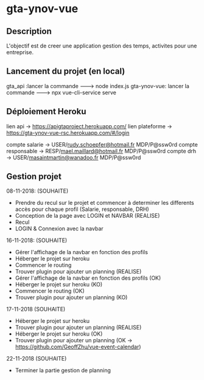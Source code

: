 ﻿# gta-ynov-vue

## Description
L'objectif est de creer une application gestion des temps, activites pour une entreprise.


## Lancement du projet (en local)
gta_api :lancer la commande ---> node index.js
gta-ynov-vue: lancer la commande ---> npx vue-cli-service serve

## Déploiement Heroku
lien api -> https://apigtaproject.herokuapp.com/
lien plateforme -> https://gta-ynov-vue-rsc.herokuapp.com/#/login

compte salarie -> USER/rudy.schoepfer@hotmail.fr MDP/P@ssw0rd
compte responsable -> RESP/mael.maillard@hotmail.fr MDP/P@ssw0rd
compte drh -> USER/masaintmartin@wanadoo.fr MDP/P@ssw0rd

## Gestion projet
08-11-2018:
(SOUHAITE)
- Prendre du recul sur le projet et commencer à determiner les differents accès pour chaque profil (Salarie, responsable, DRH)
- Conception de la page avec LOGIN et NAVBAR
(REALISE)
- Recul
- LOGIN & Connexion avec la navbar

16-11-2018:
(SOUHAITE)
- Gérer l'affichage de la navbar en fonction des profils
- Héberger le projet sur heroku
- Commencer le routing
- Trouver plugin pour ajouter un planning
(REALISE)
- Gérer l'affichage de la navbar en fonction des profils (OK)
- Héberger le projet sur heroku (KO)
- Commencer le routing (OK)
- Trouver plugin pour ajouter un planning (KO)

17-11-2018
(SOUHAITE)
- Héberger le projet sur heroku
- Trouver plugin pour ajouter un planning
(REALISE)
- Héberger le projet sur heroku (OK)
- Trouver plugin pour ajouter un planning (OK -> https://github.com/GeoffZhu/vue-event-calendar)

22-11-2018
(SOUHAITE)
- Terminer la partie gestion de planning